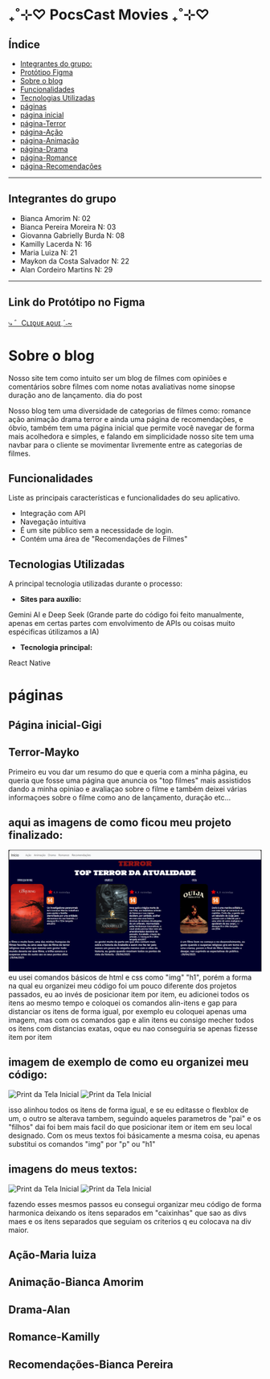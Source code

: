 #  ₊˚⊹♡ PocsCast Movies ₊˚⊹♡
## Índice
 



- [Integrantes do grupo:](#integrantes-do-grupo)
- [Protótipo Figma](#link-do-protótipo-no-figma)
- [Sobre o blog](#sobre-o-blog)
- [Funcionalidades](#funcionalidades)
- [Tecnologias Utilizadas](#tecnologias-utilizadas)
- [páginas](#páginas)
- [página inicial](#página-inicial-gigi)
- [página-Terror](#terror-mayko)
- [página-Ação](#ação-maria-luiza)
- [página-Animação](#animação-bianca-amorim)
- [página-Drama](#drama-alan)
- [página-Romance](#romance-kamilly)
- [página-Recomendações](#recomendações-bianca-pereira)



---
## Integrantes do grupo

* Bianca Amorim N: 02
* Bianca Pereira Moreira N: 03
* Giovanna Gabrielly Burda N: 08
* Kamilly Lacerda N: 16
* Maria Luiza N: 21
* Maykon da Costa Salvador N: 22
* Alan Cordeiro Martins N: 29    

---

## Link do Protótipo no Figma 
[⤷ ゛Cʟɪǫᴜᴇ ᴀǫᴜɪˎˊ˗~](https://www.figma.com/design/tRbJEQ7SvRJcazsnI3eTdk/mobile?node-id=0-1&p=f&t=W1xWM0LvMVcoPL9y-0)

# Sobre o blog
Nosso site tem como intuito ser um blog de filmes com opiniões e comentários sobre filmes com
 nome
 notas avaliativas
 nome
 sinopse
 duração
 ano de lançamento. 
dia do post 

Nosso blog tem uma diversidade de categorias de filmes como:
romance 
ação
animação
drama
terror
e ainda uma página de recomendações, e óbvio, também tem uma página inicial que permite você navegar de forma mais acolhedora e simples, e falando em simplicidade nosso site tem uma navbar para o cliente se movimentar livremente entre as categorias de filmes.

## Funcionalidades

Liste as principais características e funcionalidades do seu aplicativo.

* Integração com API 
* Navegação intuitiva 
* É um site público sem a necessidade de login.
* Contém uma área de "Recomendações de Filmes"


## Tecnologias Utilizadas 

 A principal tecnologia utilizadas durante o processo:

* **Sites para auxílio:** 
 
Gemini  AI e 
 Deep Seek
(Grande parte do código foi feito manualmente, apenas em certas partes com envolvimento de APIs ou coisas muito espécificas útilizamos a IA)
* **Tecnologia principal:** 

React Native
# páginas

## Página inicial-Gigi

## Terror-Mayko
Primeiro eu vou dar um resumo do que e queria com a minha página, eu queria que fosse uma página que anuncia os "top filmes" mais assistidos dando a minha opiniao e avaliaçao sobre o filme e também deixei várias informaçoes sobre o filme como ano de lançamento, duração etc...
## aqui as imagens de como ficou meu projeto finalizado:
![Print da Tela Inicial ](./pages/mayko's%20page/assets-mayko/ppppppp.png)
 eu usei comandos básicos de html e css como "img" "h1", porém a forma na qual eu organizei meu código foi um pouco diferente dos projetos passados, eu ao invés de posicionar item por item, eu adicionei todos os itens ao mesmo tempo e coloquei os comandos alin-itens e gap para distanciar os itens de forma igual, por exemplo eu coloquei apenas uma imagem, mas com os comandos gap e alin itens eu consigo mecher todos os itens com distancias exatas, oque eu nao conseguiria se apenas fizesse item por item
 ## imagem de exemplo de como eu organizei meu código:
 ![Print da Tela Inicial ](./pages/mayko's%20page/assets-mayko/código1.png)
  ![Print da Tela Inicial ](./pages/mayko's%20page/assets-mayko/código2.png)

isso alinhou todos os itens de forma igual, e se eu editasse o flexblox de um, o outro se alterava tambem, seguindo aqueles parametros de "pai" e os "filhos" dai foi bem mais facil do que posicionar item or item em seu local designado.
Com os meus textos foi básicamente a mesma coisa, eu apenas substitui os comandos "img" por "p" ou "h1"
## imagens do meus textos:
 ![Print da Tela Inicial ](./pages/mayko's%20page/assets-mayko/código3.png)
 ![Print da Tela Inicial ](./pages/mayko's%20page/assets-mayko/código4.png)
 
 fazendo esses mesmos passos eu consegui organizar meu código de forma harmonica deixando os itens separados em "caixinhas" que sao as divs maes e os itens separados que seguiam os criterios q eu colocava na div maior.
## Ação-Maria luiza
 
 ## Animação-Bianca Amorim

 ## Drama-Alan

 ## Romance-Kamilly

## Recomendações-Bianca Pereira









